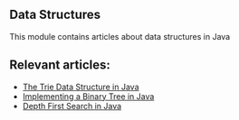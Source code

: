 ## Data Structures

This module contains articles about data structures in Java

## Relevant articles:

- [The Trie Data Structure in Java](https://www.baeldung.com/trie-java)
- [Implementing a Binary Tree in Java](https://www.baeldung.com/java-binary-tree)
- [Depth First Search in Java](https://www.baeldung.com/java-depth-first-search)
